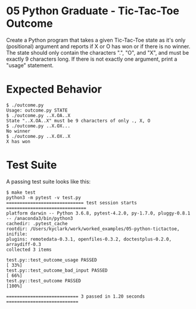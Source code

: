 # 05 Python Graduate - Tic-Tac-Toe Outcome

Create a Python program that takes a given Tic-Tac-Toe state as it's only (positional) argument and reports if X or O has won or if there is no winner. The state should only contain the characters ".", "O", and "X", and must be exactly 9 characters long. If there is not exactly one argument, print a "usage" statement.

# Expected Behavior

````
$ ./outcome.py
Usage: outcome.py STATE
$ ./outcome.py ..X.OA..X
State "..X.OA..X" must be 9 characters of only ., X, O
$ ./outcome.py ..X.OX...
No winner
$ ./outcome.py ..X.OX..X
X has won
````

# Test Suite

A passing test suite looks like this:

````
$ make test
python3 -m pytest -v test.py
============================= test session starts ==============================
platform darwin -- Python 3.6.8, pytest-4.2.0, py-1.7.0, pluggy-0.8.1 -- /anaconda3/bin/python3
cachedir: .pytest_cache
rootdir: /Users/kyclark/work/worked_examples/05-python-tictactoe, inifile:
plugins: remotedata-0.3.1, openfiles-0.3.2, doctestplus-0.2.0, arraydiff-0.3
collected 3 items

test.py::test_outcome_usage PASSED                                       [ 33%]
test.py::test_outcome_bad_input PASSED                                   [ 66%]
test.py::test_outcome PASSED                                             [100%]

=========================== 3 passed in 1.20 seconds ===========================
````
